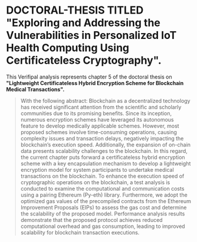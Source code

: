 # DOCTORAL-THESIS TITLED  **"Exploring and Addressing the Vulnerabilities in Personalized IoT Health Computing Using Certificateless Cryptography".**
This  Verifipal analysis represents chapter 5 of the doctoral thesis  on  **"Lightweight Certificateless Hybrid Encryption Scheme for Blockchain Medical Transactions".** 
> With the following abstract: Blockchain as a decentralized technology has received significant attention from the scientific and scholarly communities due to its promising benefits. Since its inception, numerous encryption schemes have leveraged its autonomous feature to develop medically applicable schemes. However, most proposed schemes involve time-consuming operations, causing complexity issues and transaction delays, negatively impacting the blockchain’s execution speed. Additionally, the expansion of on-chain data presents scalability challenges to the blockchain. In this regard, the current chapter puts forward a certificateless hybrid encryption scheme with a key encapsulation mechanism to develop a lightweight encryption model for system participants to undertake medical transactions on the blockchain. To enhance the execution speed of cryptographic operations on the blockchain, a test analysis is conducted to examine the computational and communication costs using a pairing Ethereum (Py-eth) library. Furthermore, we adopt the optimized gas values of the precompiled contracts from the Ethereum Improvement Proposals (EIPs) to assess the gas cost and determine the scalability of the proposed model. Performance analysis results demonstrate that the proposed protocol achieves reduced computational overhead and gas consumption, leading to improved scalability for blockchain transaction executions.

